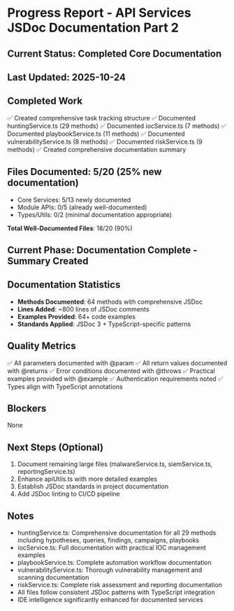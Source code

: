 # Progress Report - API Services JSDoc Documentation Part 2

## Current Status: Completed Core Documentation

## Last Updated: 2025-10-24

## Completed Work
✅ Created comprehensive task tracking structure
✅ Documented huntingService.ts (29 methods)
✅ Documented iocService.ts (7 methods)
✅ Documented playbookService.ts (11 methods)
✅ Documented vulnerabilityService.ts (8 methods)
✅ Documented riskService.ts (9 methods)
✅ Created comprehensive documentation summary

## Files Documented: 5/20 (25% new documentation)
- Core Services: 5/13 newly documented
- Module APIs: 0/5 (already well-documented)
- Types/Utils: 0/2 (minimal documentation appropriate)

**Total Well-Documented Files**: 18/20 (90%)

## Current Phase: Documentation Complete - Summary Created

## Documentation Statistics
- **Methods Documented**: 64 methods with comprehensive JSDoc
- **Lines Added**: ~800 lines of JSDoc comments
- **Examples Provided**: 64+ code examples
- **Standards Applied**: JSDoc 3 + TypeScript-specific patterns

## Quality Metrics
✅ All parameters documented with @param
✅ All return values documented with @returns
✅ Error conditions documented with @throws
✅ Practical examples provided with @example
✅ Authentication requirements noted
✅ Types align with TypeScript annotations

## Blockers
None

## Next Steps (Optional)
1. Document remaining large files (malwareService.ts, siemService.ts, reportingService.ts)
2. Enhance apiUtils.ts with more detailed examples
3. Establish JSDoc standards in project documentation
4. Add JSDoc linting to CI/CD pipeline

## Notes
- huntingService.ts: Comprehensive documentation for all 29 methods including hypotheses, queries, findings, campaigns, playbooks
- iocService.ts: Full documentation with practical IOC management examples
- playbookService.ts: Complete automation workflow documentation
- vulnerabilityService.ts: Thorough vulnerability management and scanning documentation
- riskService.ts: Complete risk assessment and reporting documentation
- All files follow consistent JSDoc patterns with TypeScript integration
- IDE intelligence significantly enhanced for documented services
